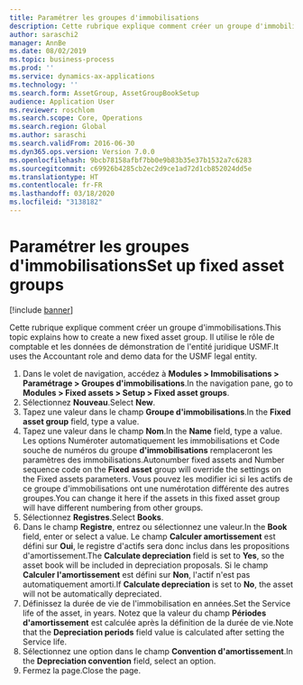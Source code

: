 ```yaml
---
title: Paramétrer les groupes d'immobilisations
description: Cette rubrique explique comment créer un groupe d'immobilisations.
author: saraschi2
manager: AnnBe
ms.date: 08/02/2019
ms.topic: business-process
ms.prod: ''
ms.service: dynamics-ax-applications
ms.technology: ''
ms.search.form: AssetGroup, AssetGroupBookSetup
audience: Application User
ms.reviewer: roschlom
ms.search.scope: Core, Operations
ms.search.region: Global
ms.author: saraschi
ms.search.validFrom: 2016-06-30
ms.dyn365.ops.version: Version 7.0.0
ms.openlocfilehash: 9bcb78158afbf7bb0e9b83b35e37b1532a7c6283
ms.sourcegitcommit: c69926b4285cb2ec2d9ce1ad72d1cb852024dd5e
ms.translationtype: HT
ms.contentlocale: fr-FR
ms.lasthandoff: 03/18/2020
ms.locfileid: "3138182"
---
```

# <a name="set-up-fixed-asset-groups"></a><span data-ttu-id="8d0a1-103">Paramétrer les groupes d'immobilisations</span><span class="sxs-lookup"><span data-stu-id="8d0a1-103">Set up fixed asset groups</span></span>

[!include [banner](../../includes/banner.md)]

<span data-ttu-id="8d0a1-104">Cette rubrique explique comment créer un groupe d'immobilisations.</span><span class="sxs-lookup"><span data-stu-id="8d0a1-104">This topic explains how to create a new fixed asset group.</span></span> <span data-ttu-id="8d0a1-105">Il utilise le rôle de comptable et les données de démonstration de l'entité juridique USMF.</span><span class="sxs-lookup"><span data-stu-id="8d0a1-105">It uses the Accountant role and demo data for the USMF legal entity.</span></span>

1. <span data-ttu-id="8d0a1-106">Dans le volet de navigation, accédez à **Modules > Immobilisations > Paramétrage > Groupes d'immobilisations**.</span><span class="sxs-lookup"><span data-stu-id="8d0a1-106">In the navigation pane, go to **Modules > Fixed assets > Setup > Fixed asset groups**.</span></span>
2. <span data-ttu-id="8d0a1-107">Sélectionnez **Nouveau**.</span><span class="sxs-lookup"><span data-stu-id="8d0a1-107">Select **New**.</span></span>
3. <span data-ttu-id="8d0a1-108">Tapez une valeur dans le champ **Groupe d'immobilisations**.</span><span class="sxs-lookup"><span data-stu-id="8d0a1-108">In the **Fixed asset group** field, type a value.</span></span>
4. <span data-ttu-id="8d0a1-109">Tapez une valeur dans le champ **Nom**.</span><span class="sxs-lookup"><span data-stu-id="8d0a1-109">In the **Name** field, type a value.</span></span> <span data-ttu-id="8d0a1-110">Les options Numéroter automatiquement les immobilisations et Code souche de numéros du groupe **d'immobilisations** remplaceront les paramètres des immobilisations.</span><span class="sxs-lookup"><span data-stu-id="8d0a1-110">Autonumber fixed assets and Number sequence code on the **Fixed asset** group will override the settings on the Fixed assets parameters.</span></span> <span data-ttu-id="8d0a1-111">Vous pouvez les modifier ici si les actifs de ce groupe d'immobilisations ont une numérotation différente des autres groupes.</span><span class="sxs-lookup"><span data-stu-id="8d0a1-111">You can change it here if the assets in this fixed asset group will have different numbering from other groups.</span></span>  
5. <span data-ttu-id="8d0a1-112">Sélectionnez **Registres**.</span><span class="sxs-lookup"><span data-stu-id="8d0a1-112">Select **Books**.</span></span>
6. <span data-ttu-id="8d0a1-113">Dans le champ **Registre**, entrez ou sélectionnez une valeur.</span><span class="sxs-lookup"><span data-stu-id="8d0a1-113">In the **Book** field, enter or select a value.</span></span> <span data-ttu-id="8d0a1-114">Le champ **Calculer amortissement** est défini sur **Oui**, le registre d'actifs sera donc inclus dans les propositions d'amortissement.</span><span class="sxs-lookup"><span data-stu-id="8d0a1-114">The **Calculate depreciation** field is set to **Yes**, so the asset book will be included in depreciation proposals.</span></span> <span data-ttu-id="8d0a1-115">Si le champ **Calculer l'amortissement** est défini sur **Non**, l'actif n'est pas automatiquement amorti.</span><span class="sxs-lookup"><span data-stu-id="8d0a1-115">If **Calculate depreciation** is set to **No**, the asset will not be automatically depreciated.</span></span>  
7. <span data-ttu-id="8d0a1-116">Définissez la durée de vie de l'immobilisation en années.</span><span class="sxs-lookup"><span data-stu-id="8d0a1-116">Set the Service life of the asset, in years.</span></span> <span data-ttu-id="8d0a1-117">Notez que la valeur du champ **Périodes d'amortissement** est calculée après la définition de la durée de vie.</span><span class="sxs-lookup"><span data-stu-id="8d0a1-117">Note that the **Depreciation periods** field value is calculated after setting the Service life.</span></span>  
8. <span data-ttu-id="8d0a1-118">Sélectionnez une option dans le champ **Convention d'amortissement**.</span><span class="sxs-lookup"><span data-stu-id="8d0a1-118">In the **Depreciation convention** field, select an option.</span></span>
9. <span data-ttu-id="8d0a1-119">Fermez la page.</span><span class="sxs-lookup"><span data-stu-id="8d0a1-119">Close the page.</span></span>


